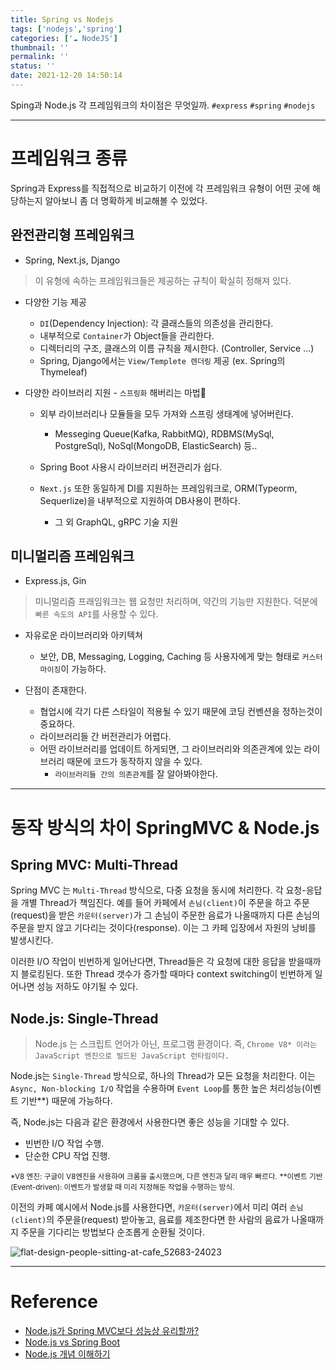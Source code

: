 ```yaml
---
title: Spring vs Nodejs
tags: ['nodejs','spring']
categories: ['☁️ NodeJS']
thumbnail: ''
permalink: ''
status: ''
date: 2021-12-20 14:50:14
---
```



Sping과 Node.js 각 프레임워크의 차이점은 무엇일까.
`#express` `#spring` `#nodejs`
<!-- excerpt -->
<!-- toc -->

---


# 프레임워크 종류
Spring과 Express를 직접적으로 비교하기 이전에 각 프레임워크 유형이 어떤 곳에 해당하는지 알아보니 좀 더 명확하게 비교해볼 수 있었다.

## 완전관리형 프레임워크
- Spring, Next.js, Django

> 이 유형에 속하는 프레임워크들은 제공하는 규칙이 확실히 정해져 있다.

* 다양한 기능 제공
  - `DI`(Dependency Injection): 각 클래스들의 의존성을 관리한다.
  - 내부적으로 `Container`가 Object들을 관리한다.
  - 디렉터리의 구조, 클래스의 이름 규칙을 제시한다. (Controller, Service ...)
  - Spring, Django에서는 `View/Templete 렌더링` 제공 (ex. Spring의 Thymeleaf)

* 다양한 라이브러리 지원 - `스프링화` 해버리는 마법💫
  - 외부 라이브러리나 모듈들을 모두 가져와 스프링 생태계에 넣어버린다.
    - Messeging Queue(Kafka, RabbitMQ), RDBMS(MySql, PostgreSql), NoSql(MongoDB, ElasticSearch) 등..
  - Spring Boot 사용시 라이브러리 버전관리가 쉽다.

  - `Next.js` 또한 동일하게 DI를 지원하는 프레임워크로, ORM(Typeorm, Sequerlize)을 내부적으로 지원하여 DB사용이 편하다.
    - 그 외 GraphQL, gRPC 기술 지원
  

## 미니멀리즘 프레임워크
- Express.js, Gin

> 미니멀리즘 프래임워크는 웹 요청만 처리하며, 약간의 기능만 지원한다. 덕분에 `빠른 속도의 API`를 사용할 수 있다.

* 자유로운 라이브러리와 아키텍쳐
  - 보안, DB, Messaging, Logging, Caching 등 사용자에게 맞는 형태로 `커스터마이징`이 가능하다.

* 단점이 존재한다.
  - 협업시에 각기 다른 스타일이 적용될 수 있기 때문에 코딩 컨벤션을 정하는것이 중요하다.
  - 라이브러리들 간 버전관리가 어렵다.
  - 어떤 라이브러리를 업데이트 하게되면, 그 라이브러리와 의존관계에 있는 라이브러리 때문에 코드가 동작하지 않을 수 있다.
    - `라이브러리들 간의 의존관계`를 잘 알아봐야한다.

---

# 동작 방식의 차이 SpringMVC & Node.js

## Spring MVC: Multi-Thread
Spring MVC 는 `Multi-Thread` 방식으로, 다중 요청을 동시에 처리한다. 각 요청-응답을 개별 Thread가 책임진다.
예를 들어 카페에서 `손님(client)`이 주문을 하고 주문(request)을 받은 `카운터(server)`가 그 손님이 주문한 음료가 나올때까지 다른 손님의 주문을 받지 않고 기다리는 것이다(response). 이는 그 카페 입장에서 자원의 낭비를 발생시킨다.

이러한 I/O 작업이 빈번하게 일어난다면, Thread들은 각 요청에 대한 응답을 받을때까지 블로킹된다.
또한 Thread 갯수가 증가할 때마다 context switching이 빈번하게 일어나면 성능 저하도 야기될 수 있다.


## Node.js: Single-Thread
> Node.js 는 스크립트 언어가 아닌, 프로그램 환경이다. 즉, `Chrome V8* 이라는 JavaScript 엔진으로 빌드된 JavaScript 런타임이다.`



Node.js는 `Single-Thread` 방식으로, 하나의 Thread가 모든 요청을 처리한다.
이는 `Async, Non-blocking I/O` 작업을 수용하며 `Event Loop`를 통한 높은 처리성능(이벤트 기반**) 때문에 가능하다.

즉, Node.js는 다음과 같은 환경에서 사용한다면 좋은 성능을 기대할 수 있다.

- 빈번한 I/O 작업 수행.
- 단순한 CPU 작업 진행.

<small>*V8 엔진: 구글이 V8엔진을 사용하여 크롬을 출시했으며, 다른 엔진과 달리 매우 빠르다.</small>
<small>**이벤트 기반(Event-driven): 이벤트가 발생할 때 미리 지정해둔 작업을 수행하는 방식.</small>

이전의 카페 예시에서 Node.js를 사용한다면, `카운터(server)`에서 미리 여러 `손님(client)`의 주문을(request) 받아놓고, 음료를 제조한다면 한 사람의 음료가 나올때까지 주문을 기다리는 방법보다 순조롭게 순환될 것이다.

![flat-design-people-sitting-at-cafe_52683-24023](https://user-images.githubusercontent.com/28856435/146717011-b777dd8a-ce30-4062-8caa-c0974fe51bb9.jpg)



---

# Reference
- [Node.js가 Spring MVC보다 성능상 유리할까?](https://appleg1226.tistory.com/33)
- [Node.js vs Spring Boot](https://siyoon210.tistory.com/164)
- [Node.js 개념 이해하기](https://hanamon.kr/nodejs-%EA%B0%9C%EB%85%90-%EC%9D%B4%ED%95%B4%ED%95%98%EA%B8%B0/)